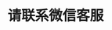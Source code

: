<div class="file_content markdown-body" align=center>
 <h1 style="text-align:center">
<a id="user-content-请联系微信客服" class="anchor" href="#%E7%82%B9%E7%82%B9%E5%AE%88%E6%8A%A4"></a><a aria-hidden="true" href="#ddsh_l"></a>请联系微信客服</h1>	
